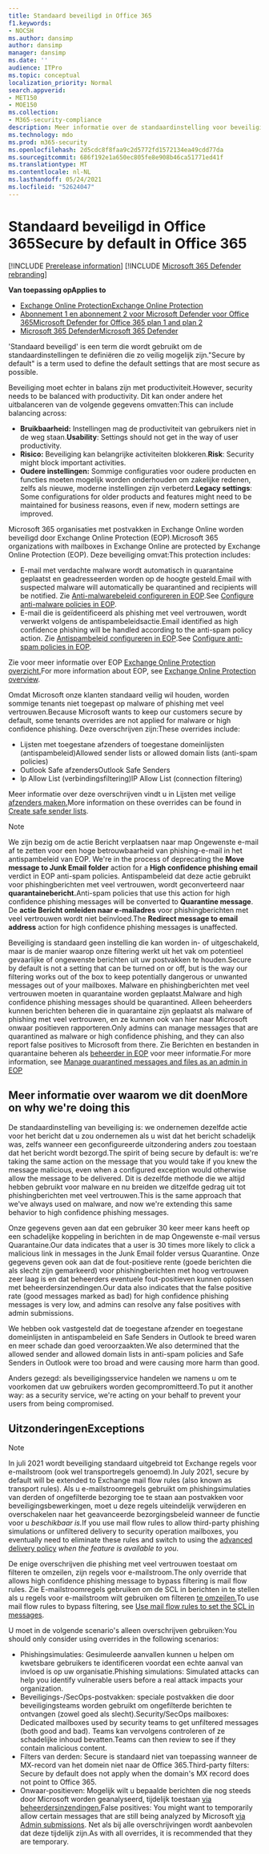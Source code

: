 ```yaml
---
title: Standaard beveiligd in Office 365
f1.keywords:
- NOCSH
ms.author: dansimp
author: dansimp
manager: dansimp
ms.date: ''
audience: ITPro
ms.topic: conceptual
localization_priority: Normal
search.appverid:
- MET150
- MOE150
ms.collection:
- M365-security-compliance
description: Meer informatie over de standaardinstelling voor beveiliging in Exchange Online Protection (EOP)
ms.technology: mdo
ms.prod: m365-security
ms.openlocfilehash: 2d5cdc8f8faa9c2d5772fd1572134ea49cdd77da
ms.sourcegitcommit: 686f192e1a650ec805fe8e908b46ca51771ed41f
ms.translationtype: MT
ms.contentlocale: nl-NL
ms.lasthandoff: 05/24/2021
ms.locfileid: "52624047"
---
```

# <a name="secure-by-default-in-office-365"></a><span data-ttu-id="f0c3f-103">Standaard beveiligd in Office 365</span><span class="sxs-lookup"><span data-stu-id="f0c3f-103">Secure by default in Office 365</span></span>

[!INCLUDE [Prerelease information](../includes/prerelease.md)]
[!INCLUDE [Microsoft 365 Defender rebranding](../includes/microsoft-defender-for-office.md)]

<span data-ttu-id="f0c3f-104">**Van toepassing op**</span><span class="sxs-lookup"><span data-stu-id="f0c3f-104">**Applies to**</span></span>
- [<span data-ttu-id="f0c3f-105">Exchange Online Protection</span><span class="sxs-lookup"><span data-stu-id="f0c3f-105">Exchange Online Protection</span></span>](exchange-online-protection-overview.md)
- [<span data-ttu-id="f0c3f-106">Abonnement 1 en abonnement 2 voor Microsoft Defender voor Office 365</span><span class="sxs-lookup"><span data-stu-id="f0c3f-106">Microsoft Defender for Office 365 plan 1 and plan 2</span></span>](defender-for-office-365.md)
- [<span data-ttu-id="f0c3f-107">Microsoft 365 Defender</span><span class="sxs-lookup"><span data-stu-id="f0c3f-107">Microsoft 365 Defender</span></span>](../defender/microsoft-365-defender.md)

<span data-ttu-id="f0c3f-108">'Standaard beveiligd' is een term die wordt gebruikt om de standaardinstellingen te definiëren die zo veilig mogelijk zijn.</span><span class="sxs-lookup"><span data-stu-id="f0c3f-108">"Secure by default" is a term used to define the default settings that are most secure as possible.</span></span>

<span data-ttu-id="f0c3f-109">Beveiliging moet echter in balans zijn met productiviteit.</span><span class="sxs-lookup"><span data-stu-id="f0c3f-109">However, security needs to be balanced with productivity.</span></span> <span data-ttu-id="f0c3f-110">Dit kan onder andere het uitbalanceren van de volgende gegevens omvatten:</span><span class="sxs-lookup"><span data-stu-id="f0c3f-110">This can include balancing across:</span></span>

- <span data-ttu-id="f0c3f-111">**Bruikbaarheid:** Instellingen mag de productiviteit van gebruikers niet in de weg staan.</span><span class="sxs-lookup"><span data-stu-id="f0c3f-111">**Usability**: Settings should not get in the way of user productivity.</span></span>
- <span data-ttu-id="f0c3f-112">**Risico:** Beveiliging kan belangrijke activiteiten blokkeren.</span><span class="sxs-lookup"><span data-stu-id="f0c3f-112">**Risk**: Security might block important activities.</span></span>
- <span data-ttu-id="f0c3f-113">**Oudere instellingen:** Sommige configuraties voor oudere producten en functies moeten mogelijk worden onderhouden om zakelijke redenen, zelfs als nieuwe, moderne instellingen zijn verbeterd.</span><span class="sxs-lookup"><span data-stu-id="f0c3f-113">**Legacy settings**: Some configurations for older products and features might need to be maintained for business reasons, even if new, modern settings are improved.</span></span>

<span data-ttu-id="f0c3f-114">Microsoft 365 organisaties met postvakken in Exchange Online worden beveiligd door Exchange Online Protection (EOP).</span><span class="sxs-lookup"><span data-stu-id="f0c3f-114">Microsoft 365 organizations with mailboxes in Exchange Online are protected by Exchange Online Protection (EOP).</span></span> <span data-ttu-id="f0c3f-115">Deze beveiliging omvat:</span><span class="sxs-lookup"><span data-stu-id="f0c3f-115">This protection includes:</span></span>

- <span data-ttu-id="f0c3f-116">E-mail met verdachte malware wordt automatisch in quarantaine geplaatst en geadresseerden worden op de hoogte gesteld.</span><span class="sxs-lookup"><span data-stu-id="f0c3f-116">Email with suspected malware will automatically be quarantined and recipients will be notified.</span></span> <span data-ttu-id="f0c3f-117">Zie [Anti-malwarebeleid configureren in EOP](configure-anti-malware-policies.md).</span><span class="sxs-lookup"><span data-stu-id="f0c3f-117">See [Configure anti-malware policies in EOP](configure-anti-malware-policies.md).</span></span>
- <span data-ttu-id="f0c3f-118">E-mail die is geïdentificeerd als phishing met veel vertrouwen, wordt verwerkt volgens de antispambeleidsactie.</span><span class="sxs-lookup"><span data-stu-id="f0c3f-118">Email identified as high confidence phishing will be handled according to the anti-spam policy action.</span></span> <span data-ttu-id="f0c3f-119">Zie [Antispambeleid configureren in EOP](configure-your-spam-filter-policies.md).</span><span class="sxs-lookup"><span data-stu-id="f0c3f-119">See [Configure anti-spam policies in EOP](configure-your-spam-filter-policies.md).</span></span>

<span data-ttu-id="f0c3f-120">Zie voor meer informatie over EOP [Exchange Online Protection overzicht.](exchange-online-protection-overview.md)</span><span class="sxs-lookup"><span data-stu-id="f0c3f-120">For more information about EOP, see [Exchange Online Protection overview](exchange-online-protection-overview.md).</span></span>

<span data-ttu-id="f0c3f-121">Omdat Microsoft onze klanten standaard veilig wil houden, worden sommige tenants niet toegepast op malware of phishing met veel vertrouwen.</span><span class="sxs-lookup"><span data-stu-id="f0c3f-121">Because Microsoft wants to keep our customers secure by default, some tenants overrides are not applied for malware or high confidence phishing.</span></span> <span data-ttu-id="f0c3f-122">Deze overschrijven zijn:</span><span class="sxs-lookup"><span data-stu-id="f0c3f-122">These overrides include:</span></span>

- <span data-ttu-id="f0c3f-123">Lijsten met toegestane afzenders of toegestane domeinlijsten (antispambeleid)</span><span class="sxs-lookup"><span data-stu-id="f0c3f-123">Allowed sender lists or allowed domain lists (anti-spam policies)</span></span>
- <span data-ttu-id="f0c3f-124">Outlook Safe afzenders</span><span class="sxs-lookup"><span data-stu-id="f0c3f-124">Outlook Safe Senders</span></span>
- <span data-ttu-id="f0c3f-125">Ip Allow List (verbindingsfiltering)</span><span class="sxs-lookup"><span data-stu-id="f0c3f-125">IP Allow List (connection filtering)</span></span>

<span data-ttu-id="f0c3f-126">Meer informatie over deze overschrijven vindt u in Lijsten met veilige [afzenders maken.](create-safe-sender-lists-in-office-365.md)</span><span class="sxs-lookup"><span data-stu-id="f0c3f-126">More information on these overrides can be found in [Create safe sender lists](create-safe-sender-lists-in-office-365.md).</span></span>

> [!NOTE]
> <span data-ttu-id="f0c3f-127">We zijn bezig om de actie  Bericht verplaatsen naar map Ongewenste e-mail af te zetten voor een hoge betrouwbaarheid van phishing-e-mail in het antispambeleid van EOP. </span><span class="sxs-lookup"><span data-stu-id="f0c3f-127">We're in the process of deprecating the **Move message to Junk Email folder** action for a **High confidence phishing email** verdict in EOP anti-spam policies.</span></span> <span data-ttu-id="f0c3f-128">Antispambeleid dat deze actie gebruikt voor phishingberichten met veel vertrouwen, wordt geconverteerd naar **quarantainebericht.**</span><span class="sxs-lookup"><span data-stu-id="f0c3f-128">Anti-spam policies that use this action for high confidence phishing messages will be converted to **Quarantine message**.</span></span> <span data-ttu-id="f0c3f-129">De **actie Bericht omleiden naar e-mailadres** voor phishingberichten met veel vertrouwen wordt niet beïnvloed.</span><span class="sxs-lookup"><span data-stu-id="f0c3f-129">The **Redirect message to email address** action for high confidence phishing messages is unaffected.</span></span>

<span data-ttu-id="f0c3f-130">Beveiliging is standaard geen instelling die kan worden in- of uitgeschakeld, maar is de manier waarop onze filtering werkt uit het vak om potentieel gevaarlijke of ongewenste berichten uit uw postvakken te houden.</span><span class="sxs-lookup"><span data-stu-id="f0c3f-130">Secure by default is not a setting that can be turned on or off, but is the way our filtering works out of the box to keep potentially dangerous or unwanted messages out of your mailboxes.</span></span> <span data-ttu-id="f0c3f-131">Malware en phishingberichten met veel vertrouwen moeten in quarantaine worden geplaatst.</span><span class="sxs-lookup"><span data-stu-id="f0c3f-131">Malware and high confidence phishing messages should be quarantined.</span></span> <span data-ttu-id="f0c3f-132">Alleen beheerders kunnen berichten beheren die in quarantaine zijn geplaatst als malware of phishing met veel vertrouwen, en ze kunnen ook van hier naar Microsoft onwaar positieven rapporteren.</span><span class="sxs-lookup"><span data-stu-id="f0c3f-132">Only admins can manage messages that are quarantined as malware or high confidence phishing, and they can also report false positives to Microsoft from there.</span></span> <span data-ttu-id="f0c3f-133">Zie Berichten en bestanden in quarantaine beheren als [beheerder in EOP](manage-quarantined-messages-and-files.md) voor meer informatie.</span><span class="sxs-lookup"><span data-stu-id="f0c3f-133">For more information, see [Manage quarantined messages and files as an admin in EOP](manage-quarantined-messages-and-files.md)</span></span>

## <a name="more-on-why-were-doing-this"></a><span data-ttu-id="f0c3f-134">Meer informatie over waarom we dit doen</span><span class="sxs-lookup"><span data-stu-id="f0c3f-134">More on why we're doing this</span></span>

<span data-ttu-id="f0c3f-135">De standaardinstelling van beveiliging is: we ondernemen dezelfde actie voor het bericht dat u zou ondernemen als u wist dat het bericht schadelijk was, zelfs wanneer een geconfigureerde uitzondering anders zou toestaan dat het bericht wordt bezorgd.</span><span class="sxs-lookup"><span data-stu-id="f0c3f-135">The spirit of being secure by default is: we're taking the same action on the message that you would take if you knew the message malicious, even when a configured exception would otherwise allow the message to be delivered.</span></span> <span data-ttu-id="f0c3f-136">Dit is dezelfde methode die we altijd hebben gebruikt voor malware en nu breiden we ditzelfde gedrag uit tot phishingberichten met veel vertrouwen.</span><span class="sxs-lookup"><span data-stu-id="f0c3f-136">This is the same approach that we've always used on malware, and now we're extending this same behavior to high confidence phishing messages.</span></span>

<span data-ttu-id="f0c3f-137">Onze gegevens geven aan dat een gebruiker 30 keer meer kans heeft op een schadelijke koppeling in berichten in de map Ongewenste e-mail versus Quarantaine.</span><span class="sxs-lookup"><span data-stu-id="f0c3f-137">Our data indicates that a user is 30 times more likely to click a malicious link in messages in the Junk Email folder versus Quarantine.</span></span> <span data-ttu-id="f0c3f-138">Onze gegevens geven ook aan dat de fout-positieve rente (goede berichten die als slecht zijn gemarkeerd) voor phishingberichten met hoog vertrouwen zeer laag is en dat beheerders eventuele fout-positieven kunnen oplossen met beheerdersinzendingen.</span><span class="sxs-lookup"><span data-stu-id="f0c3f-138">Our data also indicates that the false positive rate (good messages marked as bad) for high confidence phishing messages is very low, and admins can resolve any false positives with admin submissions.</span></span>

<span data-ttu-id="f0c3f-139">We hebben ook vastgesteld dat de toegestane afzender en toegestane domeinlijsten in antispambeleid en Safe Senders in Outlook te breed waren en meer schade dan goed veroorzaakten.</span><span class="sxs-lookup"><span data-stu-id="f0c3f-139">We also determined that the allowed sender and allowed domain lists in anti-spam policies and Safe Senders in Outlook were too broad and were causing more harm than good.</span></span>

<span data-ttu-id="f0c3f-140">Anders gezegd: als beveiligingsservice handelen we namens u om te voorkomen dat uw gebruikers worden gecompromitteerd.</span><span class="sxs-lookup"><span data-stu-id="f0c3f-140">To put it another way: as a security service, we're acting on your behalf to prevent your users from being compromised.</span></span>

## <a name="exceptions"></a><span data-ttu-id="f0c3f-141">Uitzonderingen</span><span class="sxs-lookup"><span data-stu-id="f0c3f-141">Exceptions</span></span>

> [!NOTE]
> <span data-ttu-id="f0c3f-142">In juli 2021 wordt beveiliging standaard uitgebreid tot Exchange regels voor e-mailstroom (ook wel transportregels genoemd).</span><span class="sxs-lookup"><span data-stu-id="f0c3f-142">In July 2021, secure by default will be extended to Exchange mail flow rules (also known as transport rules).</span></span> <span data-ttu-id="f0c3f-143">Als u e-mailstroomregels gebruikt om phishingsimulaties van derden of ongefilterde bezorging toe te staan [](configure-advanced-delivery.md) aan postvakken voor beveiligingsbewerkingen, moet u deze regels uiteindelijk verwijderen en overschakelen naar het geavanceerde bezorgingsbeleid wanneer de functie voor u _beschikbaar is._</span><span class="sxs-lookup"><span data-stu-id="f0c3f-143">If you use mail flow rules to allow third-party phishing simulations or unfiltered delivery to security operation mailboxes, you eventually need to eliminate these rules and switch to using the [advanced delivery policy](configure-advanced-delivery.md) _when the feature is available to you_.</span></span>

<span data-ttu-id="f0c3f-144">De enige overschrijven die phishing met veel vertrouwen toestaat om filteren te omzeilen, zijn regels voor e-mailstroom.</span><span class="sxs-lookup"><span data-stu-id="f0c3f-144">The only override that allows high confidence phishing message to bypass filtering is mail flow rules.</span></span> <span data-ttu-id="f0c3f-145">Zie E-mailstroomregels gebruiken om de SCL in berichten in te stellen als u regels voor e-mailstroom wilt gebruiken om filteren [te omzeilen.](/exchange/security-and-compliance/mail-flow-rules/use-rules-to-set-scl)</span><span class="sxs-lookup"><span data-stu-id="f0c3f-145">To use mail flow rules to bypass filtering, see [Use mail flow rules to set the SCL in messages](/exchange/security-and-compliance/mail-flow-rules/use-rules-to-set-scl).</span></span>

<span data-ttu-id="f0c3f-146">U moet in de volgende scenario's alleen overschrijven gebruiken:</span><span class="sxs-lookup"><span data-stu-id="f0c3f-146">You should only consider using overrides in the following scenarios:</span></span>

- <span data-ttu-id="f0c3f-147">Phishingsimulaties: Gesimuleerde aanvallen kunnen u helpen om kwetsbare gebruikers te identificeren voordat een echte aanval van invloed is op uw organisatie.</span><span class="sxs-lookup"><span data-stu-id="f0c3f-147">Phishing simulations: Simulated attacks can help you identify vulnerable users before a real attack impacts your organization.</span></span>
- <span data-ttu-id="f0c3f-148">Beveiligings-/SecOps-postvakken: speciale postvakken die door beveiligingsteams worden gebruikt om ongefilterde berichten te ontvangen (zowel goed als slecht).</span><span class="sxs-lookup"><span data-stu-id="f0c3f-148">Security/SecOps mailboxes: Dedicated mailboxes used by security teams to get unfiltered messages (both good and bad).</span></span> <span data-ttu-id="f0c3f-149">Teams kan vervolgens controleren of ze schadelijke inhoud bevatten.</span><span class="sxs-lookup"><span data-stu-id="f0c3f-149">Teams can then review to see if they contain malicious content.</span></span>
- <span data-ttu-id="f0c3f-150">Filters van derden: Secure is standaard niet van toepassing wanneer de MX-record van het domein niet naar de Office 365.</span><span class="sxs-lookup"><span data-stu-id="f0c3f-150">Third-party filters: Secure by default does not apply when the domain's MX record does not point to Office 365.</span></span>
- <span data-ttu-id="f0c3f-151">Onwaar-positieven: Mogelijk wilt u bepaalde berichten die nog steeds door Microsoft worden geanalyseerd, tijdelijk toestaan [via beheerdersinzendingen.](admin-submission.md)</span><span class="sxs-lookup"><span data-stu-id="f0c3f-151">False positives: You might want to temporarily allow certain messages that are still being analyzed by Microsoft [via Admin submissions](admin-submission.md).</span></span> <span data-ttu-id="f0c3f-152">Net als bij alle overschrijvingen wordt aanbevolen dat deze tijdelijk zijn.</span><span class="sxs-lookup"><span data-stu-id="f0c3f-152">As with all overrides, it is recommended that they are temporary.</span></span>
